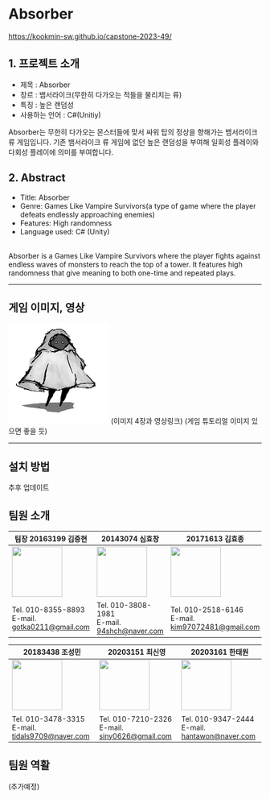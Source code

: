 
# Absorber
https://kookmin-sw.github.io/capstone-2023-49/

## 1. 프로젝트 소개

 - 제목 : Absorber
 - 장르 : 뱀서라이크(무한히 다가오는 적들을 물리치는 류)
 - 특징 : 높은 랜덤성
 - 사용하는 언어 : C#(Unitiy)


  Absorber는 무한히 다가오는 몬스터들에 맞서 싸워 탑의 정상을 향해가는 뱀서라이크류 게임입니다. 기존 뱀서라이크 류 게임에 없던 높은 랜덤성을 부여해 일회성 플레이와 다회성 플레이에 의미를 부여합니다. 


## 2. Abstract

-   Title: Absorber
-   Genre:  Games Like Vampire Survivors(a type of game where the player defeats endlessly approaching enemies)
-   Features: High randomness
-   Language used: C# (Unity)

<br>
Absorber is a Games Like Vampire Survivors where the player fights against endless waves of monsters to reach the top of a tower. It features high randomness that give meaning to both one-time and repeated plays. 
 


----
## 게임 이미지, 영상

<img src="./pagesource/player.png"  width="200" height="200"/>
(이미지 4장과 영상링크)
(게임 튜토리얼 이미지 있으면 좋을 듯)

----
## 설치 방법

추후 업데이트



## 팀원 소개

 
 팀장 20163199 김중현                               | 20143074 심효창                                   |  20171613 김효종 | 
 ----| ----| ----| 
 <img src="./pagesource/kimhyun.jpg"  width="100" height="100"/> |<img src="./pagesource/simchang.jpg"  width="100" height="100"/> |<img src="./pagesource/kimjong.jpg"  width="100" height="100"/> |
 Tel. 010-8355-8893 <br> E-mail. gotka0211@gmail.com|Tel. 010-3808-1981 <br> E-mail. 94shch@naver.com   |Tel. 010-2518-6146 <br> E-mail. kim97072481@gmail.com|
 

 20183438 조성민                                     | 20203151 최신영                                   |  20203161 한태원 | 
 ----|----|  ----|
 <img src="./pagesource/chomin.jpg"  width="100" height="100"/>  |<img src="./pagesource/choi.jpg"  width="100" height="100"/> | <img src="./pagesource/han.jpg"  width="100" height="100"/> |
 Tel. 010-3478-3315 <br> E-mail. tjdals9709@naver.com| Tel. 010-7210-2326 <br> E-mail. siny0626@gmail.com| Tel. 010-9347-2444 <br> E-mail. hantawon@naver.com|
 
 ## 팀원 역활
 
 (추가예정)
